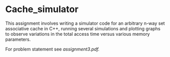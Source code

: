 # Cache_simulator

This assignment involves writing a simulator code for an arbitrary n-way set associative cache in C++, running several simulations and plotting graphs to observe variations in the total access time versus various memory parameters.

For problem statement see *assignment3.pdf.*

